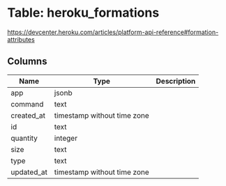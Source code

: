 
# Table: heroku_formations
https://devcenter.heroku.com/articles/platform-api-reference#formation-attributes
## Columns
| Name        | Type           | Description  |
| ------------- | ------------- | -----  |
|app|jsonb||
|command|text||
|created_at|timestamp without time zone||
|id|text||
|quantity|integer||
|size|text||
|type|text||
|updated_at|timestamp without time zone||
